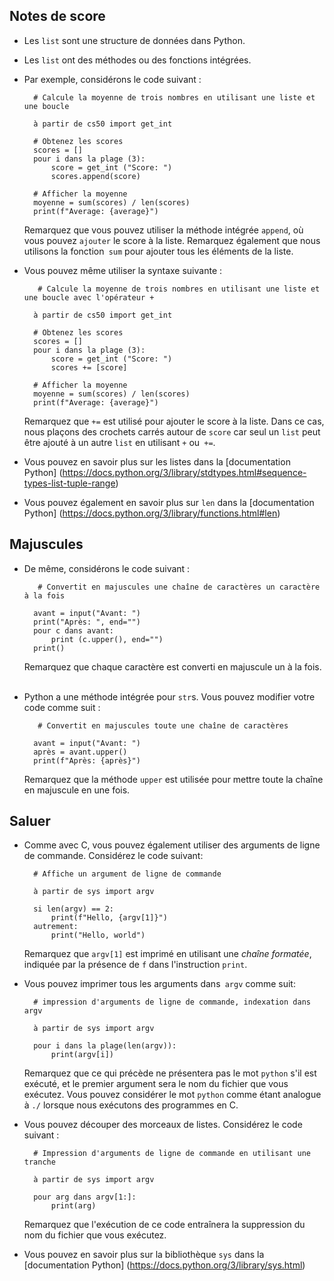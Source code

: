 Notes de score
--------------

* Les `list` sont une structure de données dans Python.
* Les `list` ont des méthodes ou des fonctions intégrées.
* Par exemple, considérons le code suivant :
    
        # Calcule la moyenne de trois nombres en utilisant une liste et une boucle
        
        à partir de cs50 import get_int
        
        # Obtenez les scores
        scores = []
        pour i dans la plage (3):
            score = get_int ("Score: ")
            scores.append(score)
        
        # Afficher la moyenne
        moyenne = sum(scores) / len(scores)
        print(f"Average: {average}")
        
    
    Remarquez que vous pouvez utiliser la méthode intégrée `append`, où vous pouvez `ajouter` le score à la liste. Remarquez également que nous utilisons la fonction` sum` pour ajouter tous les éléments de la liste.
     
* Vous pouvez même utiliser la syntaxe suivante :
    
         # Calcule la moyenne de trois nombres en utilisant une liste et une boucle avec l'opérateur +

        à partir de cs50 import get_int
        
        # Obtenez les scores
        scores = []
        pour i dans la plage (3):
            score = get_int ("Score: ")
            scores += [score]
        
        # Afficher la moyenne
        moyenne = sum(scores) / len(scores)
        print(f"Average: {average}")
        
    
    Remarquez que `+=` est utilisé pour ajouter le score à la liste. Dans ce cas, nous plaçons des crochets carrés autour de `score` car seul un `list` peut être ajouté à un autre `list` en utilisant `+` ou` +=`.
     
* Vous pouvez en savoir plus sur les listes dans la [documentation Python] (https://docs.python.org/3/library/stdtypes.html#sequence-types-list-tuple-range)
* Vous pouvez également en savoir plus sur `len` dans la [documentation Python] (https://docs.python.org/3/library/functions.html#len)

Majuscules
---------

* De même, considérons le code suivant :
    
         # Convertit en majuscules une chaîne de caractères un caractère à la fois
        
        avant = input("Avant: ")
        print("Après: ", end="")
        pour c dans avant:
            print (c.upper(), end="")
        print()
        
    
    Remarquez que chaque caractère est converti en majuscule un à la fois.
     
* Python a une méthode intégrée pour `str`s. Vous pouvez modifier votre code comme suit :

         # Convertit en majuscules toute une chaîne de caractères
        
        avant = input("Avant: ")
        après = avant.upper()
        print(f"Après: {après}")
        
    
    Remarquez que la méthode `upper` est utilisée pour mettre toute la chaîne en majuscule en une fois.

Saluer
-----

* Comme avec C, vous pouvez également utiliser des arguments de ligne de commande. Considérez le code suivant:
    
        # Affiche un argument de ligne de commande
        
        à partir de sys import argv
        
        si len(argv) == 2:
            print(f"Hello, {argv[1]}")
        autrement:
            print("Hello, world")
        
    
    Remarquez que `argv[1]` est imprimé en utilisant une _chaîne formatée_, indiquée par la présence de `f` dans l'instruction `print`.
     
* Vous pouvez imprimer tous les arguments dans` argv` comme suit:
    
        # impression d'arguments de ligne de commande, indexation dans argv
        
        à partir de sys import argv
        
        pour i dans la plage(len(argv)):
            print(argv[i])
        
    
    Remarquez que ce qui précède ne présentera pas le mot `python` s'il est exécuté, et le premier argument sera le nom du fichier que vous exécutez. Vous pouvez considérer le mot `python` comme étant analogue à `./` lorsque nous exécutons des programmes en C.
     
* Vous pouvez découper des morceaux de listes. Considérez le code suivant :
    
        # Impression d'arguments de ligne de commande en utilisant une tranche
        
        à partir de sys import argv
        
        pour arg dans argv[1:]:
            print(arg)
        
    
    Remarquez que l'exécution de ce code entraînera la suppression du nom du fichier que vous exécutez.
     
* Vous pouvez en savoir plus sur la bibliothèque `sys` dans la [documentation Python] (https://docs.python.org/3/library/sys.html)